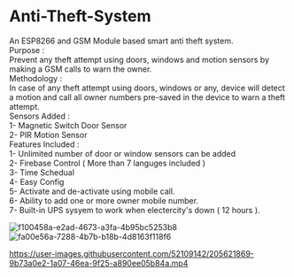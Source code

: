 # Anti-Theft-System
An ESP8266 and GSM Module based smart anti theft system.  <br />
Purpose : <br />
Prevent any theft attempt using doors, windows and motion sensors by making a GSM calls to warn the owner. <br />
Methodology : <br />
In case of any theft attempt using doors, windows or any, device will detect a motion and call all owner numbers pre-saved in the device to warn a theft attempt. <br />
Sensors Added : <br />
1- Magnetic Switch Door Sensor <br />
2- PIR Motion Sensor <br />
Features Included : <br />
1- Unlimited number of door or window sensors can be added <br />
2- Firebase Control ( More than 7 languges included ) <br />
3- Time Schedual <br />
4- Easy Config <br />
5- Activate and de-activate using mobile call.<br />
6- Ability to add one or more owner mobile number.<br />
7- Built-in UPS sysyem to work when electercity's down ( 12 hours ).<br />

![f100458a-e2ad-4673-a3fa-4b95bc5253b8](https://user-images.githubusercontent.com/52109142/205621846-b8db07b9-2129-4359-9de7-86bfa5f1381e.jpg)
![fa00e56a-7288-4b7b-b18b-4d8163f118f6](https://user-images.githubusercontent.com/52109142/205621866-ef398d90-2102-4744-bd75-b3992778bb62.jpg)


https://user-images.githubusercontent.com/52109142/205621869-9b73a0e2-1a07-46ea-9f25-a890ee05b84a.mp4


